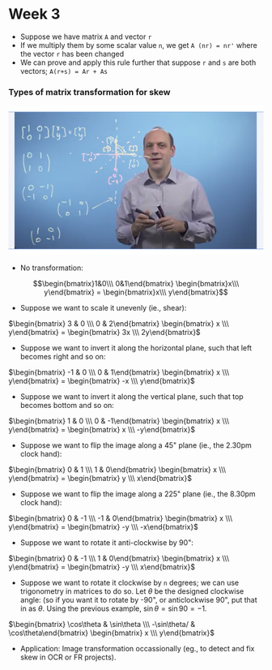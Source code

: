 # Week 3 

* Suppose we have matrix `A` and vector `r`
* If we multiply them by some scalar value `n`, we get `A (nr) = nr'` where the vector `r` has been changed 
* We can prove and apply this rule further that suppose `r` and `s` are both vectors; `A(r+s) = Ar + As`

### Types of matrix transformation for skew

![Lecture 3](imgs/w3_lect1.png)

* No transformation:

$$\begin{bmatrix}1&0\\\ 0&1\end{bmatrix} \begin{bmatrix}x\\\ y\end{bmatrix} = \begin{bmatrix}x\\\ y\end{bmatrix}$$

* Suppose we want to scale it unevenly (ie., shear): 

$\begin{bmatrix} 3 & 0 \\\ 0 & 2\end{bmatrix}
\begin{bmatrix} x \\\ y\end{bmatrix} = 
\begin{bmatrix} 3x \\\ 2y\end{bmatrix}$

* Suppose we want to invert it along the horizontal plane, such that left becomes right and so on: 

$\begin{bmatrix} -1 & 0 \\\ 0 & 1\end{bmatrix}
\begin{bmatrix} x \\\ y\end{bmatrix} = 
\begin{bmatrix} -x \\\ y\end{bmatrix}$

* Suppose we want to invert it along the vertical plane, such that top becomes bottom and so on: 

$\begin{bmatrix} 1 & 0 \\\ 0 & -1\end{bmatrix}
\begin{bmatrix} x \\\ y\end{bmatrix} = 
\begin{bmatrix} x \\\ -y\end{bmatrix}$

* Suppose we want to flip the image along a 45" plane (ie., the 2.30pm clock hand):

$\begin{bmatrix} 0 & 1 \\\ 1 & 0\end{bmatrix}
\begin{bmatrix} x \\\ y\end{bmatrix} = 
\begin{bmatrix} y \\\ x\end{bmatrix}$

* Suppose we want to flip the image along a 225" plane (ie., the 8.30pm clock hand):

$\begin{bmatrix} 0 & -1 \\\ -1 & 0\end{bmatrix}
\begin{bmatrix} x \\\ y\end{bmatrix} = 
\begin{bmatrix} -y \\\ -x\end{bmatrix}$

* Suppose we want to rotate it anti-clockwise by 90": 

$\begin{bmatrix} 0 & -1 \\\ 1 & 0\end{bmatrix}
\begin{bmatrix} x \\\ y\end{bmatrix} = 
\begin{bmatrix} -y \\\ x\end{bmatrix}$

* Suppose we want to rotate it clockwise by `n` degrees; we can use trigonometry in matrices to do so. Let $\theta$ be the designed clockwise angle: (so if you want it to rotate by -90", or anticlockwise 90", put that in as $\theta$. Using the previous example, 
$\sin\theta = \sin 90 = -1$. 

$\begin{bmatrix} \cos\theta & \sin\theta \\\ 
-\sin\theta/ & \cos\theta\end{bmatrix}
\begin{bmatrix} x \\\ y\end{bmatrix}$

* Application: Image transformation occassionally (eg., to detect and fix skew in OCR or FR projects). 


